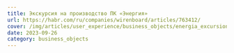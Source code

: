 ```yaml
---
title: Экскурсия на производство ПК «Энергия»
url: https://habr.com/ru/companies/wirenboard/articles/763412/
cover: /img/articles/user_experience/business_objects/energia_excursion.webp
date: 2023-09-26
category: business_objects
---
```

